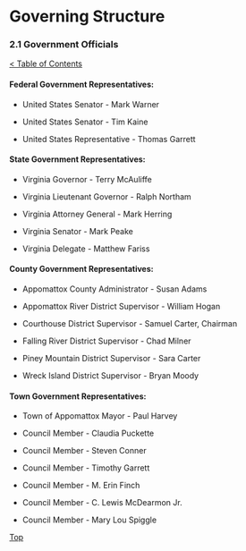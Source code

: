 [0]: ../README.md
[2.1]: government-officials.md

# Governing Structure
### 2.1 Government Officials
[< Table of Contents][0]

#### Federal Government Representatives:

* United States Senator - Mark Warner

* United States Senator - Tim Kaine

* United States Representative - Thomas Garrett

#### State Government Representatives:

* Virginia Governor - Terry McAuliffe

* Virginia Lieutenant Governor - Ralph Northam

* Virginia Attorney General - Mark Herring

* Virginia Senator - Mark Peake

* Virginia Delegate - Matthew Fariss

#### County Government Representatives:

* Appomattox County Administrator - Susan Adams

* Appomattox River District Supervisor - William Hogan

* Courthouse District Supervisor - Samuel Carter, Chairman

* Falling River District Supervisor - Chad Milner

* Piney Mountain District Supervisor - Sara Carter

* Wreck Island District Supervisor - Bryan Moody

#### Town Government Representatives:

* Town of Appomattox Mayor - Paul Harvey

* Council Member - Claudia Puckette

* Council Member - Steven Conner

* Council Member - Timothy Garrett

* Council Member - M. Erin Finch

* Council Member - C. Lewis McDearmon Jr.

* Council Member - Mary Lou Spiggle

[Top][2.1]